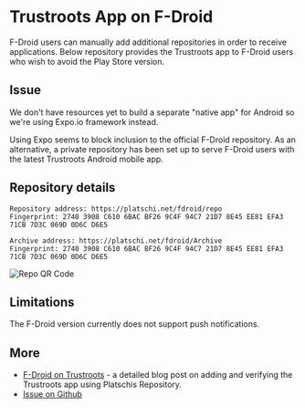 # Trustroots App on F-Droid

F-Droid users can manually add additional repositories in order to receive applications. Below repository provides the Trustroots app to F-Droid users who wish to avoid the Play Store version.

## Issue

We don't have resources yet to build a separate "native app" for Android so we're using Expo.io framework instead.

Using Expo seems to block inclusion to the official F-Droid repository. As an alternative, a private repository has been set up to serve F-Droid users with the latest Trustroots Android mobile app.

## Repository details

```
Repository address: https://platschi.net/fdroid/repo
Fingerprint: 2740 3908 C610 6BAC BF26 9C4F 94C7 21D7 8E45 EE81 EFA3 71CB 7D3C 069D 0D6C D6E5

Archive address: https://platschi.net/fdroid/Archive
Fingerprint: 2740 3908 C610 6BAC BF26 9C4F 94C7 21D7 8E45 EE81 EFA3 71CB 7D3C 069D 0D6C D6E5
```

![Repo QR Code](/assets/img/fdroid.png)

## Limitations

The F-Droid version currently does not support push notifications.

## More

- [F-Droid on Trustroots](https://platschi.net/f-droid-repository-for-trustroots.html) - a detailed blog post on adding and verifying the Trustroots app using Platschis Repository.
- [Issue on Github](https://github.com/Trustroots/trustroots-expo-mobile/issues/3)

